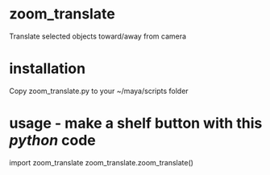 # zoom_translate
Translate selected objects toward/away from camera

# installation
Copy zoom_translate.py to your ~/maya/scripts folder

# usage - make a shelf button with this *python* code
import zoom_translate
zoom_translate.zoom_translate()

